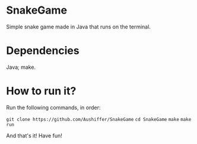 # SnakeGame
Simple snake game made in Java that runs on the terminal.

# Dependencies
Java;
make.

# How to run it?
Run the following commands, in order: 

`git clone https://github.com/Aushiffer/SnakeGame`
`cd SnakeGame`
`make`
`make run`

And that's it! Have fun!
